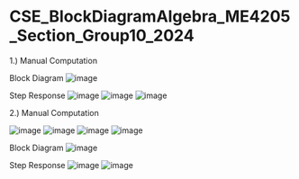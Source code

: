 # CSE_BlockDiagramAlgebra_ME4205_Section_Group10_2024

1.) 
Manual Computation

Block Diagram
![image](https://github.com/syjho29/CSE_BlockDiagramAlgebra_ME4205_Section_Group10_2024/assets/159265191/b12b8ab0-a477-44fe-98d5-471b608652ff)

Step Response
![image](https://github.com/syjho29/CSE_BlockDiagramAlgebra_ME4205_Section_Group10_2024/assets/159265191/2f9acea4-f721-4bdf-8522-b973fa55670c)
![image](https://github.com/syjho29/CSE_BlockDiagramAlgebra_ME4205_Section_Group10_2024/assets/159265191/ff2de8fc-1647-403b-bfca-ad14a1ebfeae)
![image](https://github.com/syjho29/CSE_BlockDiagramAlgebra_ME4205_Section_Group10_2024/assets/159265191/be718d65-7d1b-41fa-9117-b5438e102bbf)


2.) 
Manual Computation

![image](https://github.com/syjho29/CSE_BlockDiagramAlgebra_ME4205_Section_Group10_2024/assets/159402458/84935bd8-8a69-4f05-ac76-5a214827a032)
![image](https://github.com/syjho29/CSE_BlockDiagramAlgebra_ME4205_Section_Group10_2024/assets/159402458/5efbc3e3-12b1-4fd6-9a48-5805467cdb69)
![image](https://github.com/syjho29/CSE_BlockDiagramAlgebra_ME4205_Section_Group10_2024/assets/159402458/ce72c9d1-fe25-490d-98ed-a39d5e045864)
![image](https://github.com/syjho29/CSE_BlockDiagramAlgebra_ME4205_Section_Group10_2024/assets/159402458/97143ff4-93dd-4813-8b49-f3262fe46449)

Block Diagram
![image](https://github.com/syjho29/CSE_BlockDiagramAlgebra_ME4205_Section_Group10_2024/assets/159402458/437551cd-70b7-4439-8518-268e79b76b03)

Step Response
![image](https://github.com/syjho29/CSE_BlockDiagramAlgebra_ME4205_Section_Group10_2024/assets/159402458/39256e2b-0153-4f7b-8c5a-51f1adced940)
![image](https://github.com/syjho29/CSE_BlockDiagramAlgebra_ME4205_Section_Group10_2024/assets/159402458/2b1390f1-1c86-4c88-8414-476076ed72b0)

